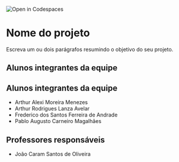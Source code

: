 ![Open in Codespaces](https://classroom.github.com/assets/open-in-codespaces-abfff4d4e15f9e1bd8274d9a39a0befe03a0632bb0f153d0ec72ff541cedbe34.svg)
# Nome do projeto
Escreva um ou dois parágrafos resumindo o objetivo do seu projeto.

## Alunos integrantes da equipe

## Alunos integrantes da equipe

* Arthur Alexi Moreira Menezes
* Arthur Rodrigues Lanza Avelar
* Frederico dos Santos Ferreira de Andrade
* Pablo Augusto Carneiro Magalhães


## Professores responsáveis

* João Caram Santos de Oliveira

